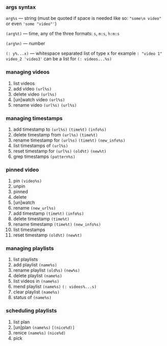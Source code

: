 ### args syntax

`arg%s` — string 
(must be quoted if space is needed like so: `"some\n video"` or even `'some "video"'`)

`(arg%t)` — time, any of the three formats: `s`, `m:s`, `h:m:s` 

`(arg%n)` — number

`(: y%...x)` — whitespace separated list of type x
for example `: "video 1" video_2 'video3'` can be a list for `(: videos...%s)`

### managing videos

1. list videos
2. add video `(url%s)`
3. delete video `(url%s)`
4. [un]watch video `(url%s)`
5. rename video `(url%s)` `(url%s)`

### managing timestamps
1. add timestamp to `(url%s)` `(time%t)` `(info%s)`
2. delete timestamp from `(url%s)` `(time%t)`
3. rename timestamp for `(url%s)` `(time%t)` `(new_info%s)`
4. list timestamps of `(url%s)`
5. reset timestamp for `(url%s)` `(old%t)` `(new%t)`
6. grep timestamps `(pattern%s)`
 
### pinned video
1. pin `(video%s)`
2. unpin
3. pinned
4. delete
5. [un]watch
6. rename `(new_url%s)`
7. add timestamp `(time%t)` `(info%s)`
8. delete timestamp `(time%t)`
9. rename timestamp `(time%t)` `(new_info%s)`
10. list timestamps
11. reset timestamp `(old%t)` `(new%t)`

### managing playlists
1. list playlists
2. add playlist `(name%s)`
3. rename playlist `(old%s)` `(new%s)`
4. delete playlist `(name%s)`
5. list videos in `(name%s)`
6. mend playlist `(name%s)` `(: videos%...s)`
7. clear playlist `(name%s)`
8. status of `(name%s)`

### scheduling playlists
1. list plan
2. [un]plan `(name%s)` `[(nice%d)]`
2. renice `(name%s)` `(nice%d)`
3. pick
